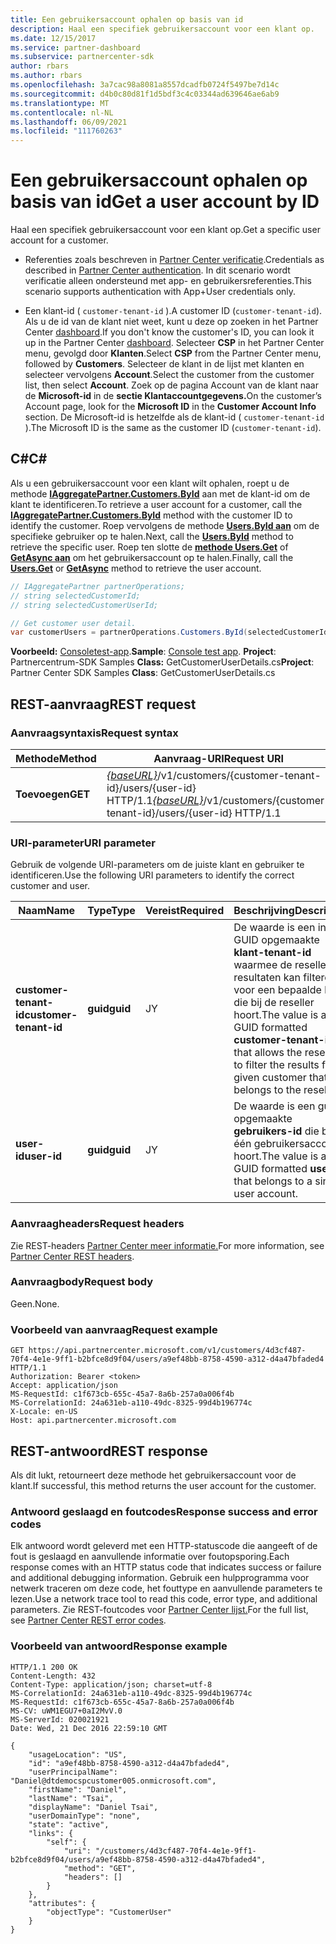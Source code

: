 ```yaml
---
title: Een gebruikersaccount ophalen op basis van id
description: Haal een specifiek gebruikersaccount voor een klant op.
ms.date: 12/15/2017
ms.service: partner-dashboard
ms.subservice: partnercenter-sdk
author: rbars
ms.author: rbars
ms.openlocfilehash: 3a7cac98a8081a8557dcadfb0724f5497be7d14c
ms.sourcegitcommit: d4b0c80d81f1d5bdf3c4c03344ad639646ae6ab9
ms.translationtype: MT
ms.contentlocale: nl-NL
ms.lasthandoff: 06/09/2021
ms.locfileid: "111760263"
---
```

# <a name="get-a-user-account-by-id"></a><span data-ttu-id="7473b-103">Een gebruikersaccount ophalen op basis van id</span><span class="sxs-lookup"><span data-stu-id="7473b-103">Get a user account by ID</span></span>

<span data-ttu-id="7473b-104">Haal een specifiek gebruikersaccount voor een klant op.</span><span class="sxs-lookup"><span data-stu-id="7473b-104">Get a specific user account for a customer.</span></span>

- <span data-ttu-id="7473b-105">Referenties zoals beschreven in [Partner Center verificatie](partner-center-authentication.md).</span><span class="sxs-lookup"><span data-stu-id="7473b-105">Credentials as described in [Partner Center authentication](partner-center-authentication.md).</span></span> <span data-ttu-id="7473b-106">In dit scenario wordt verificatie alleen ondersteund met app- en gebruikersreferenties.</span><span class="sxs-lookup"><span data-stu-id="7473b-106">This scenario supports authentication with App+User credentials only.</span></span>

- <span data-ttu-id="7473b-107">Een klant-id ( `customer-tenant-id` ).</span><span class="sxs-lookup"><span data-stu-id="7473b-107">A customer ID (`customer-tenant-id`).</span></span> <span data-ttu-id="7473b-108">Als u de id van de klant niet weet, kunt u deze op zoeken in het Partner Center [dashboard](https://partner.microsoft.com/dashboard).</span><span class="sxs-lookup"><span data-stu-id="7473b-108">If you don't know the customer's ID, you can look it up in the Partner Center [dashboard](https://partner.microsoft.com/dashboard).</span></span> <span data-ttu-id="7473b-109">Selecteer **CSP** in het Partner Center menu, gevolgd door **Klanten**.</span><span class="sxs-lookup"><span data-stu-id="7473b-109">Select **CSP** from the Partner Center menu, followed by **Customers**.</span></span> <span data-ttu-id="7473b-110">Selecteer de klant in de lijst met klanten en selecteer vervolgens **Account**.</span><span class="sxs-lookup"><span data-stu-id="7473b-110">Select the customer from the customer list, then select **Account**.</span></span> <span data-ttu-id="7473b-111">Zoek op de pagina Account van de klant naar de **Microsoft-id** in de **sectie Klantaccountgegevens.**</span><span class="sxs-lookup"><span data-stu-id="7473b-111">On the customer’s Account page, look for the **Microsoft ID** in the **Customer Account Info** section.</span></span> <span data-ttu-id="7473b-112">De Microsoft-id is hetzelfde als de klant-id ( `customer-tenant-id` ).</span><span class="sxs-lookup"><span data-stu-id="7473b-112">The Microsoft ID is the same as the customer ID  (`customer-tenant-id`).</span></span>

## <a name="c"></a><span data-ttu-id="7473b-113">C\#</span><span class="sxs-lookup"><span data-stu-id="7473b-113">C\#</span></span>

<span data-ttu-id="7473b-114">Als u een gebruikersaccount voor een klant wilt ophalen, roept u de methode [**IAggregatePartner.Customers.ById**](/dotnet/api/microsoft.store.partnercenter.customers.icustomercollection.byid) aan met de klant-id om de klant te identificeren.</span><span class="sxs-lookup"><span data-stu-id="7473b-114">To retrieve a user account for a customer, call the [**IAggregatePartner.Customers.ById**](/dotnet/api/microsoft.store.partnercenter.customers.icustomercollection.byid) method with the customer ID to identify the customer.</span></span> <span data-ttu-id="7473b-115">Roep vervolgens de methode [**Users.ById aan**](/dotnet/api/microsoft.store.partnercenter.customerusers.icustomerusercollection.byid) om de specifieke gebruiker op te halen.</span><span class="sxs-lookup"><span data-stu-id="7473b-115">Next, call the [**Users.ById**](/dotnet/api/microsoft.store.partnercenter.customerusers.icustomerusercollection.byid) method to retrieve the specific user.</span></span> <span data-ttu-id="7473b-116">Roep ten slotte de [**methode Users.Get**](/dotnet/api/microsoft.store.partnercenter.customerusers.icustomerusercollection.get) of [**GetAsync aan**](/dotnet/api/microsoft.store.partnercenter.customerusers.icustomerusercollection.getasync) om het gebruikersaccount op te halen.</span><span class="sxs-lookup"><span data-stu-id="7473b-116">Finally, call the [**Users.Get**](/dotnet/api/microsoft.store.partnercenter.customerusers.icustomerusercollection.get) or [**GetAsync**](/dotnet/api/microsoft.store.partnercenter.customerusers.icustomerusercollection.getasync) method to retrieve the user account.</span></span>

``` csharp
// IAggregatePartner partnerOperations;
// string selectedCustomerId;
// string selectedCustomerUserId;

// Get customer user detail.
var customerUsers = partnerOperations.Customers.ById(selectedCustomerId).Users.ById(selectedCustomerUserId).Get();
```

<span data-ttu-id="7473b-117">**Voorbeeld:** [Consoletest-app](console-test-app.md).</span><span class="sxs-lookup"><span data-stu-id="7473b-117">**Sample**: [Console test app](console-test-app.md).</span></span> <span data-ttu-id="7473b-118">**Project**: Partnercentrum-SDK Samples **Class:** GetCustomerUserDetails.cs</span><span class="sxs-lookup"><span data-stu-id="7473b-118">**Project**: Partner Center SDK Samples **Class**: GetCustomerUserDetails.cs</span></span>

## <a name="rest-request"></a><span data-ttu-id="7473b-119">REST-aanvraag</span><span class="sxs-lookup"><span data-stu-id="7473b-119">REST request</span></span>

### <a name="request-syntax"></a><span data-ttu-id="7473b-120">Aanvraagsyntaxis</span><span class="sxs-lookup"><span data-stu-id="7473b-120">Request syntax</span></span>

| <span data-ttu-id="7473b-121">Methode</span><span class="sxs-lookup"><span data-stu-id="7473b-121">Method</span></span>  | <span data-ttu-id="7473b-122">Aanvraag-URI</span><span class="sxs-lookup"><span data-stu-id="7473b-122">Request URI</span></span>                                                                                            |
|---------|--------------------------------------------------------------------------------------------------------|
| <span data-ttu-id="7473b-123">**Toevoegen**</span><span class="sxs-lookup"><span data-stu-id="7473b-123">**GET**</span></span> | <span data-ttu-id="7473b-124">[*{baseURL}*](partner-center-rest-urls.md)/v1/customers/{customer-tenant-id}/users/{user-id} HTTP/1.1</span><span class="sxs-lookup"><span data-stu-id="7473b-124">[*{baseURL}*](partner-center-rest-urls.md)/v1/customers/{customer-tenant-id}/users/{user-id} HTTP/1.1</span></span> |

### <a name="uri-parameter"></a><span data-ttu-id="7473b-125">URI-parameter</span><span class="sxs-lookup"><span data-stu-id="7473b-125">URI parameter</span></span>

<span data-ttu-id="7473b-126">Gebruik de volgende URI-parameters om de juiste klant en gebruiker te identificeren.</span><span class="sxs-lookup"><span data-stu-id="7473b-126">Use the following URI parameters to identify the correct customer and user.</span></span>

| <span data-ttu-id="7473b-127">Naam</span><span class="sxs-lookup"><span data-stu-id="7473b-127">Name</span></span>                   | <span data-ttu-id="7473b-128">Type</span><span class="sxs-lookup"><span data-stu-id="7473b-128">Type</span></span>     | <span data-ttu-id="7473b-129">Vereist</span><span class="sxs-lookup"><span data-stu-id="7473b-129">Required</span></span> | <span data-ttu-id="7473b-130">Beschrijving</span><span class="sxs-lookup"><span data-stu-id="7473b-130">Description</span></span>                                                                                                                                            |
|------------------------|----------|----------|--------------------------------------------------------------------------------------------------------------------------------------------------------|
| <span data-ttu-id="7473b-131">**customer-tenant-id**</span><span class="sxs-lookup"><span data-stu-id="7473b-131">**customer-tenant-id**</span></span> | <span data-ttu-id="7473b-132">**guid**</span><span class="sxs-lookup"><span data-stu-id="7473b-132">**guid**</span></span> | <span data-ttu-id="7473b-133">J</span><span class="sxs-lookup"><span data-stu-id="7473b-133">Y</span></span>        | <span data-ttu-id="7473b-134">De waarde is een in GUID opgemaakte **klant-tenant-id** waarmee de reseller de resultaten kan filteren voor een bepaalde klant die bij de reseller hoort.</span><span class="sxs-lookup"><span data-stu-id="7473b-134">The value is a GUID formatted **customer-tenant-id** that allows the reseller to filter the results for a given customer that belongs to the reseller.</span></span> |
| <span data-ttu-id="7473b-135">**user-id**</span><span class="sxs-lookup"><span data-stu-id="7473b-135">**user-id**</span></span>            | <span data-ttu-id="7473b-136">**guid**</span><span class="sxs-lookup"><span data-stu-id="7473b-136">**guid**</span></span> | <span data-ttu-id="7473b-137">J</span><span class="sxs-lookup"><span data-stu-id="7473b-137">Y</span></span>        | <span data-ttu-id="7473b-138">De waarde is een guid-opgemaakte **gebruikers-id** die bij één gebruikersaccount hoort.</span><span class="sxs-lookup"><span data-stu-id="7473b-138">The value is a GUID formatted **user-id** that belongs to a single user account.</span></span>                                                                       |

### <a name="request-headers"></a><span data-ttu-id="7473b-139">Aanvraagheaders</span><span class="sxs-lookup"><span data-stu-id="7473b-139">Request headers</span></span>

<span data-ttu-id="7473b-140">Zie REST-headers [Partner Center meer informatie.](headers.md)</span><span class="sxs-lookup"><span data-stu-id="7473b-140">For more information, see [Partner Center REST headers](headers.md).</span></span>

### <a name="request-body"></a><span data-ttu-id="7473b-141">Aanvraagbody</span><span class="sxs-lookup"><span data-stu-id="7473b-141">Request body</span></span>

<span data-ttu-id="7473b-142">Geen.</span><span class="sxs-lookup"><span data-stu-id="7473b-142">None.</span></span>

### <a name="request-example"></a><span data-ttu-id="7473b-143">Voorbeeld van aanvraag</span><span class="sxs-lookup"><span data-stu-id="7473b-143">Request example</span></span>

```http
GET https://api.partnercenter.microsoft.com/v1/customers/4d3cf487-70f4-4e1e-9ff1-b2bfce8d9f04/users/a9ef48bb-8758-4590-a312-d4a47bfaded4 HTTP/1.1
Authorization: Bearer <token>
Accept: application/json
MS-RequestId: c1f673cb-655c-45a7-8a6b-257a0a006f4b
MS-CorrelationId: 24a631eb-a110-49dc-8325-99d4b196774c
X-Locale: en-US
Host: api.partnercenter.microsoft.com
```

## <a name="rest-response"></a><span data-ttu-id="7473b-144">REST-antwoord</span><span class="sxs-lookup"><span data-stu-id="7473b-144">REST response</span></span>

<span data-ttu-id="7473b-145">Als dit lukt, retourneert deze methode het gebruikersaccount voor de klant.</span><span class="sxs-lookup"><span data-stu-id="7473b-145">If successful, this method returns the user account for the customer.</span></span>

### <a name="response-success-and-error-codes"></a><span data-ttu-id="7473b-146">Antwoord geslaagd en foutcodes</span><span class="sxs-lookup"><span data-stu-id="7473b-146">Response success and error codes</span></span>

<span data-ttu-id="7473b-147">Elk antwoord wordt geleverd met een HTTP-statuscode die aangeeft of de fout is geslaagd en aanvullende informatie over foutopsporing.</span><span class="sxs-lookup"><span data-stu-id="7473b-147">Each response comes with an HTTP status code that indicates success or failure and additional debugging information.</span></span> <span data-ttu-id="7473b-148">Gebruik een hulpprogramma voor netwerk traceren om deze code, het fouttype en aanvullende parameters te lezen.</span><span class="sxs-lookup"><span data-stu-id="7473b-148">Use a network trace tool to read this code, error type, and additional parameters.</span></span> <span data-ttu-id="7473b-149">Zie REST-foutcodes voor [Partner Center lijst.](error-codes.md)</span><span class="sxs-lookup"><span data-stu-id="7473b-149">For the full list, see [Partner Center REST error codes](error-codes.md).</span></span>

### <a name="response-example"></a><span data-ttu-id="7473b-150">Voorbeeld van antwoord</span><span class="sxs-lookup"><span data-stu-id="7473b-150">Response example</span></span>

```http
HTTP/1.1 200 OK
Content-Length: 432
Content-Type: application/json; charset=utf-8
MS-CorrelationId: 24a631eb-a110-49dc-8325-99d4b196774c
MS-RequestId: c1f673cb-655c-45a7-8a6b-257a0a006f4b
MS-CV: uWM1EGU7+0aI2MvV.0
MS-ServerId: 020021921
Date: Wed, 21 Dec 2016 22:59:10 GMT

{
    "usageLocation": "US",
    "id": "a9ef48bb-8758-4590-a312-d4a47bfaded4",
    "userPrincipalName": "Daniel@dtdemocspcustomer005.onmicrosoft.com",
    "firstName": "Daniel",
    "lastName": "Tsai",
    "displayName": "Daniel Tsai",
    "userDomainType": "none",
    "state": "active",
    "links": {
        "self": {
            "uri": "/customers/4d3cf487-70f4-4e1e-9ff1-b2bfce8d9f04/users/a9ef48bb-8758-4590-a312-d4a47bfaded4",
            "method": "GET",
            "headers": []
        }
    },
    "attributes": {
        "objectType": "CustomerUser"
    }
}
```
